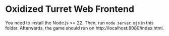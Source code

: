 # Oxidized Turret Web Frontend

You need to install the Node.js >= 22.
Then, run `node server.mjs` in this folder.
Afterwards, the game should run on http://localhost:8080/index.html.
